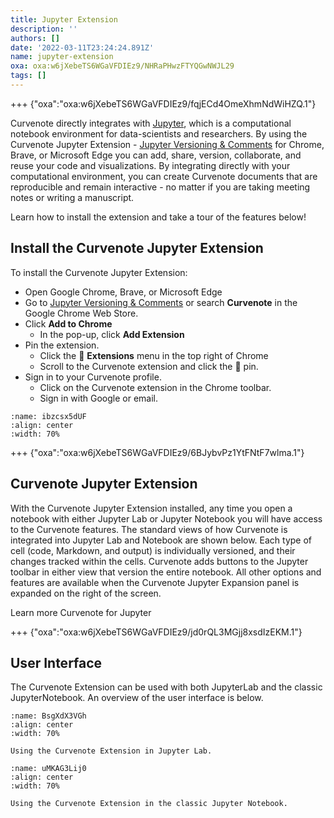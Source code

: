 ```yaml
---
title: Jupyter Extension
description: ''
authors: []
date: '2022-03-11T23:24:24.891Z'
name: jupyter-extension
oxa: oxa:w6jXebeTS6WGaVFDIEz9/NHRaPHwzFTYQGwNWJL29
tags: []
---
```


+++ {"oxa":"oxa:w6jXebeTS6WGaVFDIEz9/fqjECd4OmeXhmNdWiHZQ.1"}

Curvenote directly integrates with [Jupyter](https://jupyter.org/), which is a computational notebook environment for data-scientists and researchers. By using the Curvenote Jupyter Extension - [Jupyter Versioning & Comments](https://chrome.google.com/webstore/detail/jupyter-versioning-commen/egkbkefajoeehbmjgelpmdnpgnleknka) for Chrome, Brave, or Microsoft Edge you can add, share, version, collaborate, and reuse your code and visualizations. By integrating directly with your computational environment, you can create Curvenote documents that are reproducible and remain interactive - no matter if you are taking meeting notes or writing a manuscript.

Learn how to install the extension and take a tour of the features below!

## Install the Curvenote Jupyter Extension

To install the Curvenote Jupyter Extension:

- Open Google Chrome, Brave, or Microsoft Edge
- Go to [Jupyter Versioning & Comments](https://chrome.google.com/webstore/detail/jupyter-versioning-commen/egkbkefajoeehbmjgelpmdnpgnleknka) or search **Curvenote** in the Google Chrome Web Store.
- Click **Add to Chrome**
  - In the pop-up, click **Add Extension**
- Pin the extension.
  - Click the 🧩 **Extensions** menu in the top right of Chrome
  - Scroll to the Curvenote extension and click the 📌 pin.
- Sign in to your Curvenote profile.
  - Click on the Curvenote extension in the Chrome toolbar.
  - Sign in with Google or email.

```{figure} images/w6jXebeTS6WGaVFDIEz9-Dy2tPxWyr0DuiPo10Y5g-v1.png
:name: ibzcsx5dUF
:align: center
:width: 70%
```

+++ {"oxa":"oxa:w6jXebeTS6WGaVFDIEz9/6BJybvPz1YtFNtF7wlma.1"}

## Curvenote Jupyter Extension

With the Curvenote Jupyter Extension installed, any time you open a notebook with either Jupyter Lab or Jupyter Notebook you will have access to the Curvenote features. The standard views of how Curvenote is integrated into Jupyter Lab and Notebook are shown below. Each type of cell (code, Markdown, and output) is individually versioned, and their changes tracked within the cells. Curvenote adds buttons to the Jupyter toolbar in either view that version the entire notebook. All other options and features are available when the Curvenote Jupyter Expansion panel is expanded on the right of the screen.

Learn more Curvenote for Jupyter

+++ {"oxa":"oxa:w6jXebeTS6WGaVFDIEz9/jd0rQL3MGjj8xsdIzEKM.1"}

## User Interface

The Curvenote Extension can be used with both JupyterLab and the classic JupyterNotebook. An overview of the user interface is below.

```{figure} images/w6jXebeTS6WGaVFDIEz9-nacoRHWutgzUfAFGyTPs-v1.png
:name: BsgXdX3VGh
:align: center
:width: 70%

Using the Curvenote Extension in Jupyter Lab.
```

```{figure} images/w6jXebeTS6WGaVFDIEz9-Aznidy08UHewvtmqTpZB-v1.png
:name: uMKAG3Lij0
:align: center
:width: 70%

Using the Curvenote Extension in the classic Jupyter Notebook.
```

